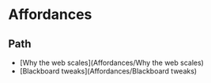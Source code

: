 # Affordances

## Path

- [Why the web scales](Affordances/Why the web scales)
- [Blackboard tweaks](Affordances/Blackboard tweaks)

